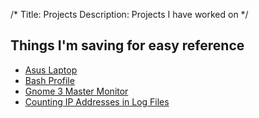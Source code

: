 /*
Title: Projects
Description: Projects I have worked on
*/

## Things I'm saving for easy reference

<div>
	<ul data-role="listview" >
		<li><a href="asus_laptop" >Asus Laptop</a></li>
		<li><a href="bash_profile" >Bash Profile</a></li>
		<li><a href="gnome3_monitor_config" >Gnome 3 Master Monitor</a></li>
		<li><a href="counting_log_ips" >Counting IP Addresses in Log Files</a></li>
	</ul>
</div>
